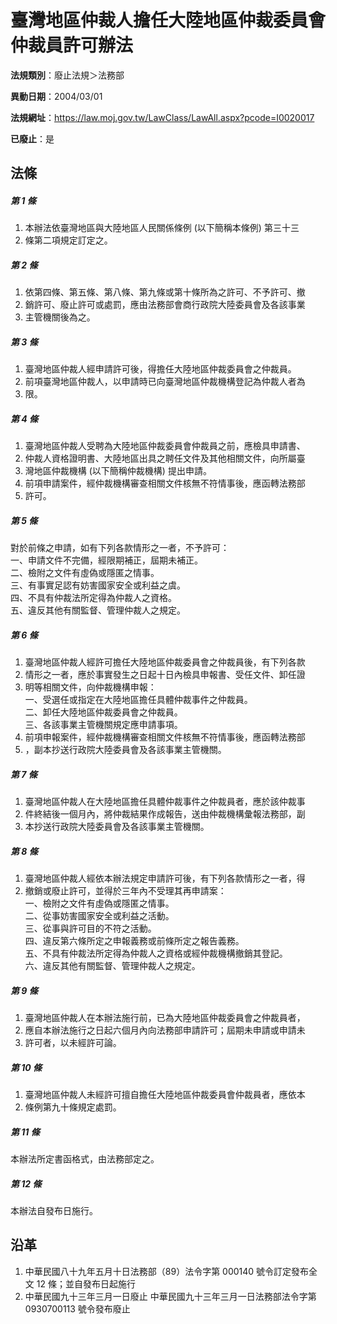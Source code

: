 # 臺灣地區仲裁人擔任大陸地區仲裁委員會仲裁員許可辦法

**法規類別**：廢止法規＞法務部

**異動日期**：2004/03/01  

**法規網址**：https://law.moj.gov.tw/LawClass/LawAll.aspx?pcode=I0020017

**已廢止**：是



## 法條
##### 第 1 條
1. 本辦法依臺灣地區與大陸地區人民關係條例 (以下簡稱本條例) 第三十三
1. 條第二項規定訂定之。

##### 第 2 條
1. 依第四條、第五條、第八條、第九條或第十條所為之許可、不予許可、撤
1. 銷許可、廢止許可或處罰，應由法務部會商行政院大陸委員會及各該事業
1. 主管機關後為之。

##### 第 3 條
1. 臺灣地區仲裁人經申請許可後，得擔任大陸地區仲裁委員會之仲裁員。
1. 前項臺灣地區仲裁人，以申請時已向臺灣地區仲裁機構登記為仲裁人者為
1. 限。

##### 第 4 條
1. 臺灣地區仲裁人受聘為大陸地區仲裁委員會仲裁員之前，應檢具申請書、
1. 仲裁人資格證明書、大陸地區出具之聘任文件及其他相關文件，向所屬臺
1. 灣地區仲裁機構 (以下簡稱仲裁機構) 提出申請。
1. 前項申請案件，經仲裁機構審查相關文件核無不符情事後，應函轉法務部
1. 許可。

##### 第 5 條
對於前條之申請，如有下列各款情形之一者，不予許可：  
一、申請文件不完備，經限期補正，屆期未補正。  
二、檢附之文件有虛偽或隱匿之情事。  
三、有事實足認有妨害國家安全或利益之虞。  
四、不具有仲裁法所定得為仲裁人之資格。  
五、違反其他有關監督、管理仲裁人之規定。

##### 第 6 條
1. 臺灣地區仲裁人經許可擔任大陸地區仲裁委員會之仲裁員後，有下列各款
1. 情形之一者，應於事實發生之日起十日內檢具申報書、受任文件、卸任證
1. 明等相關文件，向仲裁機構申報：  
一、受選任或指定在大陸地區擔任具體仲裁事件之仲裁員。  
二、卸任大陸地區仲裁委員會之仲裁員。  
三、各該事業主管機關規定應申請事項。
1. 前項申報案件，經仲裁機構審查相關文件核無不符情事後，應函轉法務部
1. ，副本抄送行政院大陸委員會及各該事業主管機關。

##### 第 7 條
1. 臺灣地區仲裁人在大陸地區擔任具體仲裁事件之仲裁員者，應於該仲裁事
1. 件終結後一個月內，將仲裁結果作成報告，送由仲裁機構彙報法務部，副
1. 本抄送行政院大陸委員會及各該事業主管機關。

##### 第 8 條
1. 臺灣地區仲裁人經依本辦法規定申請許可後，有下列各款情形之一者，得
1. 撤銷或廢止許可，並得於三年內不受理其再申請案：  
一、檢附之文件有虛偽或隱匿之情事。  
二、從事妨害國家安全或利益之活動。  
三、從事與許可目的不符之活動。  
四、違反第六條所定之申報義務或前條所定之報告義務。  
五、不具有仲裁法所定得為仲裁人之資格或經仲裁機構撤銷其登記。  
六、違反其他有關監督、管理仲裁人之規定。

##### 第 9 條
1. 臺灣地區仲裁人在本辦法施行前，已為大陸地區仲裁委員會之仲裁員者，
1. 應自本辦法施行之日起六個月內向法務部申請許可；屆期未申請或申請未
1. 許可者，以未經許可論。

##### 第 10 條
1. 臺灣地區仲裁人未經許可擅自擔任大陸地區仲裁委員會仲裁員者，應依本
1. 條例第九十條規定處罰。

##### 第 11 條
本辦法所定書函格式，由法務部定之。

##### 第 12 條
本辦法自發布日施行。

## 沿革
1. 中華民國八十九年五月十日法務部（89）法令字第 000140 號令訂定發布全文 12 條；並自發布日起施行
1. 中華民國九十三年三月一日廢止                                  中華民國九十三年三月一日法務部法令字第 0930700113 號令發布廢止
